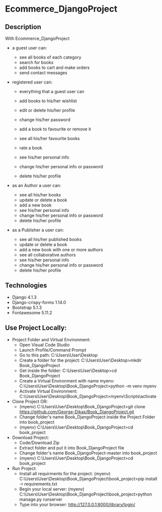 # Ecommerce_DjangoProject
## Description
With Ecommerce_DjangoProject 
* a  guest user can:
    - see all books of each category
    - search for books
    - add books to cart and make orders
    - send contact messages

* registered user can:
  - everything that a guest user can
  - add books to his/her wishlist
  - edit or delete his/her profile
  - change his/her password

  
  - add a book to favourite or remove it
  - see all his/her favourite books
  - rate a book
  - see his/her personal info
  - change his/her personal info or password
  - delete his/her profile
* as an Author a user can: 
  - see all his/her books
  - update or delete a book
  - add a new book
  - see his/her personal info
  - change his/her personal info or password
  - delete his/her profile
* as a Publisher a user can: 
  - see all his/her published books 
  - update or delete a book
  - add a new book with one or more authors
  - see all collaborative authors
  - see his/her personal info
  - change his/her personal info or password
  - delete his/her profile
## Technologies
* Django 4.1.3
* Django-crispy-forms 1.14.0
* Bootstrap 5.1.3
* Fontawesome 5.11.2
## Use Project Locally:
* Project Folder and Virtual Environment:		
  - Open Visual Code Studio
  - Launch Profile/Command Prompt																										
  - Go to this path: C:\Users\User\Desktop																					
  - Create a folder for the project: C:\Users\User\Desktop>mkdir Book_DjangoProject								
  - Get inside the folder: C:\Users\User\Desktop>cd Book_DjangoProject																								
  - Create a Virtual Environment with name myenv: C:\Users\User\Desktop\Book_DjangoProject>python -m venv myenv					
  - Activate Virtual Environment: C:\Users\User\Desktop\Book_DjangoProject>myenv\Scripts\activate										
* Clone Project OR:                                                                                                                     									
  - (myenv) C:\Users\User\Desktop\Book_DjangoProject>git clone https://github.com/George-Dikas/Book_DjangoProject.git	
  - Change folder's name Book_DjangoProject inside the Project Folder into book_project			
  - (myenv) C:\Users\User\Desktop\Book_DjangoProject>cd book_project		
* Download Project:
  - Code/Download Zip
  - Extract folder and put it into Book_DjangoProject file
  - Change folder's name Book_DjangoProject-master into book_project
  - (myenv) C:\Users\User\Desktop\Book_DjangoProject>cd book_project
* Run Project: 
  - Install all requirments for the project: 
    (myenv) C:\Users\User\Desktop\Book_DjangoProject\book_project>pip install -r requirements.txt
  - Begin your local server: 
    (myenv) C:\Users\User\Desktop\Book_DjangoProject\book_project>python manage.py runserver
  - Type into your browser: http://127.0.0.1:8000/library/login/
